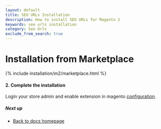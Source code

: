 ```yaml
---
layout: default
title: SEO URLs Installation
description: How to install SEO URLs for Magento 2
keywords: seo urls installation
category: Seo Urls
exclude_from_search: true
---
```


# Installation from Marketplace

{% include installation/m2/marketplace.html %}

#### 2. Complete the installation

Login your store admin and enable extension in magento [configuration](/m2/extensions/seo-urls/configuration).

##### Next up

- [Back to docs homepage](/m2/extensions/seo-urls)